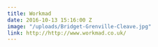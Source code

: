 ```yaml
---
title: Workmad
date: 2016-10-13 15:16:00 Z
image: "/uploads/Bridget-Grenville-Cleave.jpg"
link: http://http://www.workmad.co.uk/
---
```


